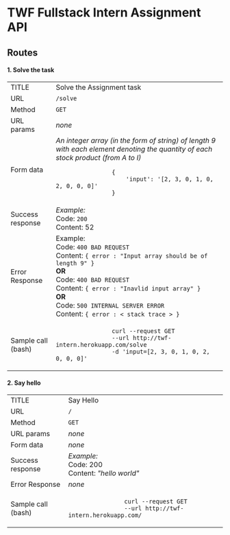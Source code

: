 # TWF Fullstack Intern Assignment API

## Routes

#### 1. Solve the task

<table>
    <tr>
        <td>
            TITLE
        </td>
        <td>
            Solve the Assignment task
        </td>
    </tr>
    <tr>
        <td>
            URL
        </td>
        <td>
            <code>/solve</code>
        </td>
    </tr>
    <tr>
        <td>
            Method
        </td>
        <td>
            <code>GET</code>
        </td>
    </tr>
    <tr>
        <td>
            URL params
        </td>
        <td>
            <i>none</i>
        </td>
    </tr>
    <tr>
        <td>
            Form data 
        </td>
        <td>
            <i>
                An integer array (in the form of string) of length 9 with each element denoting the quantity of each stock product (from A to I)
            </i>
            <br>
            <code>
                {
                    'input': '[2, 3, 0, 1, 0, 2, 0, 0, 0]'
                }
            </code>
        </td>
    </tr>
    <tr>
        <td>
            Success response
        </td>
        <td>
            <i>Example:</i>
            <br>
            Code: <code>200</code>
            <br>
            Content: 52
        </td>
    </tr>
    <tr>
        <td>
            Error Response
        </td>
        <td>
            Example:
            <br>
            Code: <code>400 BAD REQUEST</code>
            <br>Content: <code>{ error : "Input array should be of length 9" }</code>
            <br>
            <strong>OR</strong>
            <br>Code: <code>400 BAD REQUEST</code>
            <br>Content: <code>{ error : "Inavlid input array" }</code>
            <br>
            <strong>OR</strong>
            <br>Code: <code>500 INTERNAL SERVER ERROR</code>
            <br>Content: <code>{ error : < stack trace > }</code>
            <br>
        </td>
    </tr>
    <tr>
        <td>
            Sample call (bash)
        </td>
        <td>
            <code>
                curl --request GET
                --url http://twf-intern.herokuapp.com/solve
                -d 'input=[2, 3, 0, 1, 0, 2, 0, 0, 0]'
            </code>
        </td>
    </tr>
</table>

#### 2. Say hello

<table>
    <tr>
        <td>
            TITLE
        </td>
        <td>
            Say Hello
        </td>
    </tr>
    <tr>
        <td>
            URL
        </td>
        <td>
            <code>/</code>
        </td>
    </tr>
    <tr>
        <td>
            Method
        </td>
        <td>
            <code>GET</code>
        </td>
    </tr>
    <tr>
        <td>
            URL params
        </td>
        <td>
            <i>none</i>
        </td>
    </tr>
    <tr>
        <td>
            Form data 
        </td>
        <td>
            <i>none</i>
        </td>
    </tr>
    <tr>
        <td>
            Success response
        </td>
        <td>
            <i>Example:</i>
            <br>
            Code: 200
            <br>
            Content: <i>"hello world"</i>
        </td>
    </tr>
    <tr>
        <td>
            Error Response
        </td>
        <td>
            <i>none</i>
        </td>
    </tr>
    <tr>
        <td>
            Sample call (bash)
        </td>
        <td>
            <code>
                curl --request GET
                --url http://twf-intern.herokuapp.com/
            </code>
        </td>
    </tr>
</table>